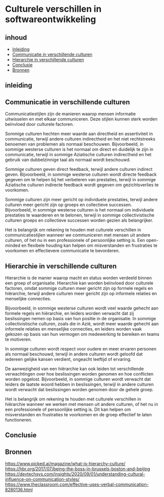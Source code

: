 # Culturele verschillen in softwareontwikkeling 

## inhoud
- [Inleiding](https://github.com/davey2206/Portfolio_Semester_3/blob/main/Documentatie/Research/Cultural_differences.md#inleiding)
- [Communicatie in verschillende culturen](https://github.com/davey2206/Portfolio_Semester_3/blob/main/Documentatie/Research/Cultural_differences.md#communicatie-in-verschillende-culturen)
- [Hierarchie in verschillende culturen](https://github.com/davey2206/Portfolio_Semester_3/blob/main/Documentatie/Research/Cultural_differences.md#hierarchie-in-verschillende-culturen)
- [Conclusie](https://github.com/davey2206/Portfolio_Semester_3/blob/main/Documentatie/Research/Cultural_differences.md#conclusie)
- [Bronnen](https://github.com/davey2206/Portfolio_Semester_3/blob/main/Documentatie/Research/Cultural_differences.md#Bronnen)

## inleiding

## Communicatie in verschillende culturen

Communicatiestijlen zijn de manieren waarop mensen informatie uitwisselen en met elkaar communiceren.
Deze stijlen kunnen sterk worden beïnvloed door culturele factoren.

Sommige culturen hechten meer waarde aan directheid en assertiviteit in communicatie,
terwijl andere culturen indirectheid en het niet rechtstreeks benoemen van problemen als normaal beschouwen.
Bijvoorbeeld, in sommige westerse culturen is het normaal om direct en duidelijk te zijn in communicatie,
terwijl in sommige Aziatische culturen indirectheid en het gebruik van dubbelzinnige taal als normaal wordt beschouwd.

Sommige culturen geven direct feedback, terwijl andere culturen indirect geven. Bijvoorbeeld,
in sommige westerse culturen wordt directe feedback gegeven om te helpen bij het verbeteren van prestaties,
terwijl in sommige Aziatische culturen indirecte feedback wordt gegeven om gezichtsverlies te voorkomen.

Sommige culturen zijn meer gericht op individuele prestaties, terwijl andere culturen meer gericht zijn op groeps en collectieve successen. Bijvoorbeeld,
in sommige westerse culturen is het normaal om individuele prestaties te waarderen en te belonen,
terwijl in sommige collectivistische culturen groeps en collectieve successen worden gezien als belangrijker.

Het is belangrijk om rekening te houden met culturele verschillen in communicatiestijlen wanneer we communiceren met mensen uit andere culturen,
of het nu in een professionele of persoonlijke setting is.
Een open-minded en flexibele houding kan helpen om misverstanden en frustraties te voorkomen en effectievere communicatie te bevorderen.


## Hierarchie in verschillende culturen

Hierarchie is de manier waarop macht en status worden verdeeld binnen een groep of organisatie.
Hierarchie kan worden beïnvloed door culturele factoren, omdat sommige culturen meer gericht zijn op formele regels en hiërarchie,
terwijl andere culturen meer gericht zijn op informele relaties en menselijke connecties.

Bijvoorbeeld, in sommige westerse culturen wordt veel waarde gehecht aan formele regels en hiërarchie,
en leiders worden verwacht dat zij beslissingen nemen op basis van hun positie in de organisatie. In sommige collectivistische culturen,
zoals die in Azië, wordt meer waarde gehecht aan informele relaties en menselijke connecties,
en leiders worden vaak gekozen op basis van hun vermogen om medewerking te bereiken en teams te motiveren.

In sommige culturen wordt respect voor oudere en meer ervaren personen als normaal beschouwd,
terwijl in andere culturen wordt geloofd dat iedereen gelijke kansen verdient, ongeacht leeftijd of ervaring.

De aanwezigheid van een hiërarchie kan ook leiden tot verschillende verwachtingen over hoe beslissingen worden genomen en hoe conflicten worden opgelost.
Bijvoorbeeld, in sommige culturen wordt verwacht dat leiders de laatste woord hebben in beslissingen,
terwijl in andere culturen wordt verwacht dat beslissingen worden genomen door de gehele groep.

Het is belangrijk om rekening te houden met culturele verschillen in hiërarchie wanneer we werken met mensen uit andere culturen,
of het nu in een professionele of persoonlijke setting is. Dit kan helpen om misverstanden en frustraties te voorkomen en de groep effectief te laten functioneren.


## Conclusie

## Bronnen
https://www.picked.ai/magazine/what-is-hierarchy-culture/
https://hbr.org/2017/07/being-the-boss-in-brussels-boston-and-beijing
https://devtechsys.com/insights/2020/09/01/understanding-cultural-influence-on-communication-styles/
https://www.theclassroom.com/effective-uses-verbal-communication-8280136.html
